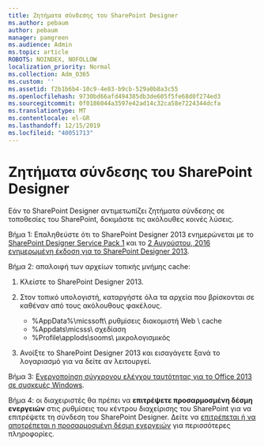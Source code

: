 ```yaml
---
title: Ζητήματα σύνδεσης του SharePoint Designer
ms.author: pebaum
author: pebaum
manager: pamgreen
ms.audience: Admin
ms.topic: article
ROBOTS: NOINDEX, NOFOLLOW
localization_priority: Normal
ms.collection: Adm_O365
ms.custom: ''
ms.assetid: f2b1b6b4-10c9-4e83-b9cb-529a0b8a3c55
ms.openlocfilehash: 9730bd66afd494385db3de605f5fe68d0f274ed3
ms.sourcegitcommit: 0f0186044a3597e42ad14c32ca58e7224344dcfa
ms.translationtype: MT
ms.contentlocale: el-GR
ms.lasthandoff: 12/15/2019
ms.locfileid: "40051713"
---
```

# <a name="sharepoint-designer-connection-issues"></a>Ζητήματα σύνδεσης του SharePoint Designer 

Εάν το SharePoint Designer αντιμετωπίζει ζητήματα σύνδεσης σε τοποθεσίες του SharePoint, δοκιμάστε τις ακόλουθες κοινές λύσεις.

Βήμα 1: Επαληθεύστε ότι το SharePoint Designer 2013 ενημερώνεται με το [SharePoint Designer Service Pack 1](https://support.microsoft.com/help/2817441/description-of-microsoft-sharepoint-designer-2013-service-pack-1-sp1) και το [2 Αυγούστου, 2016 ενημερωμένη έκδοση για το SharePoint Designer 2013](https://support.microsoft.com/help/3114721/august-2-2016-update-for-sharepoint-designer-2013-kb3114721).



Βήμα 2: απαλοιφή των αρχείων τοπικής μνήμης cache:

1. Κλείστε το SharePoint Designer 2013.

2. Στον τοπικό υπολογιστή, καταργήστε όλα τα αρχεία που βρίσκονται σε καθέναν από τους ακόλουθους φακέλους.

    - %AppData%\micssoft\ ρυθμίσεις διακομιστή Web \ cache
    - %Appdats\micsss\ σχεδίαση
    - %Profile\applods\sooms\ μικρολογισμικός

3. Ανοίξτε το SharePoint Designer 2013 και εισαγάγετε ξανά το λογαριασμό για να δείτε αν λειτουργεί.

Βήμα 3: [Ενεργοποίηση σύγχρονου ελέγχου ταυτότητας για το Office 2013 σε συσκευές Windows](https://docs.microsoft.com/office365/admin/security-and-compliance/enable-modern-authentication?redirectSourcePath=/article/Enable-Modern-Authentication-for-Office-2013-on-Windows-devices-7dc1c01a-090f-4971-9677-f1b192d6c910&view=o365-worldwide).

Βήμα 4: οι διαχειριστές θα πρέπει να **επιτρέψετε προσαρμοσμένη δέσμη ενεργειών** στις ρυθμίσεις του κέντρου διαχείρισης του SharePoint για να επιτρέψετε τη σύνδεση του SharePoint Designer. Δείτε να [επιτρέπεται ή να αποτρέπεται η προσαρμοσμένη δέσμη ενεργειών](https://docs.microsoft.com/sharepoint/allow-or-prevent-custom-script) για περισσότερες πληροφορίες.


